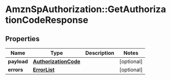 # AmznSpAuthorization::GetAuthorizationCodeResponse

## Properties
Name | Type | Description | Notes
------------ | ------------- | ------------- | -------------
**payload** | [**AuthorizationCode**](AuthorizationCode.md) |  | [optional] 
**errors** | [**ErrorList**](ErrorList.md) |  | [optional] 

